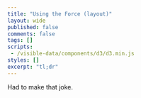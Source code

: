```yaml
---
title: "Using the Force (layout)"
layout: wide
published: false
comments: false
tags: []
scripts: 
 - /visible-data/components/d3/d3.min.js
styles: []
excerpt: "tl;dr"
---
```


Had to make that joke.

<style>
circle.node {
    fill: Steelblue;
    stroke: #000;
    stroke-width: 1;
}

rect.border {
    fill: #fff;
    stroke: #000;
}
</style>

<div id="chart" class="row">
    <div class="col-md-3"></div>
    <div class="col-md-3"></div>
    <div class="col-md-3"></div>
    <div class="col-md-3"></div>
</div>

<script>
var margin = {top: 10, right: 10, bottom: 10, left: 10}
  , width = parseInt(d3.select('#chart').style('width'), 10)
  , width = width - margin.left - margin.right
  , height = 200 - margin.top - margin.bottom
  , n = 20;

var nodes = d3.range(n).map(function(i) {
    return {index: i};
});

var force = d3.layout.force()
    .nodes(nodes)
    .size([width, height])
    .on('tick', tick)
    .start();

var svg = d3.select('#chart').append('svg')
    .style('width', (width + margin.left + margin.right) + 'px')
    .style('height', (height + margin.top + margin.bottom) + 'px')
  .append('g')
    .attr('transform', 'translate(' + [margin.left, margin.top] + ')');

svg.append('rect')
    .attr('class', 'border')
    .attr('width', width)
    .attr('height', height);

var node = svg.selectAll('.node')
    .data(nodes)
  .enter().append('circle')
    .attr('class', 'node')
    .attr('cx', function(d) { return d.x; })
    .attr('cy', function(d) { return d.y; })
    .attr('r', 8)
    .call(force.drag);

function tick(e) {

    node.attr('cx', function(d) { return d.x; })
        .attr('cy', function(d) { return d.y; });

}
</script>
